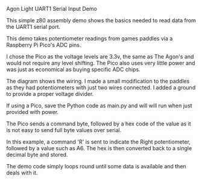 Agon Light UART1 Serial Input Demo

This simple z80 assembly demo shows the basics needed to read data from the UART1 serial port.

This demo takes potentiometer readings from games paddles via a Raspberry Pi Pico's ADC pins.

I chose the Pico as the voltage levels are 3.3v, the same as The Agon's and would not require any level shifting. The Pico also uses very little power and was just as economical as buying specific ADC chips.

The diagram shows the wiring. I made a small modification to the paddles as they had potentiometers with just two wires connected. I added a ground to provide a proper voltage divider.

If using a Pico, save the Python code as main.py and will will run when just provided with power.

The Pico sends a command byte, followed by a hex code of the value as it is not easy to send full byte values over serial.

In this example, a command 'R' is sent to indicate the Right potentiometer, followed by a value such as A6. The hex is then converted back to a single decimal byte and stored.

The demo code simply loops round until some data is available and then deals with it.
